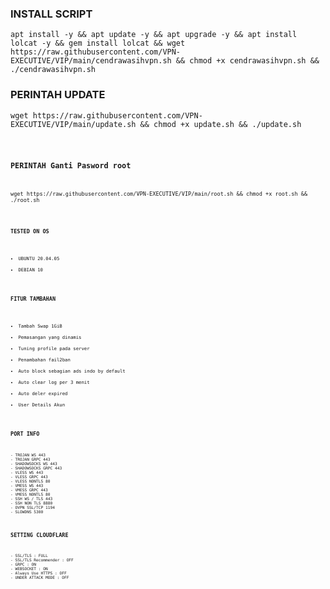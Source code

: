 

### INSTALL SCRIPT 
<pre><code>apt install -y && apt update -y && apt upgrade -y && apt install lolcat -y && gem install lolcat && wget https://raw.githubusercontent.com/VPN-EXECUTIVE/VIP/main/cendrawasihvpn.sh && chmod +x cendrawasihvpn.sh && ./cendrawasihvpn.sh
</code></pre>

### PERINTAH UPDATE 
<pre><code>wget https://raw.githubusercontent.com/VPN-EXECUTIVE/VIP/main/update.sh && chmod +x update.sh && ./update.sh<code></pre>

### PERINTAH Ganti Pasword root
<pre><code>wget https://raw.githubusercontent.com/VPN-EXECUTIVE/VIP/main/root.sh && chmod +x root.sh && ./root.sh<code></pre>

### TESTED ON OS 
- UBUNTU 20.04.05
- DEBIAN 10

### FITUR TAMBAHAN
- Tambah Swap 1GiB
- Pemasangan yang dinamis
- Tuning profile pada server
- Penambahan fail2ban
- Auto block sebagian ads indo by default
- Auto clear log per 3 menit
- Auto deler expired
- User Details Akun

### PORT INFO
```
- TROJAN WS 443
- TROJAN GRPC 443
- SHADOWSOCKS WS 443
- SHADOWSOCKS GRPC 443
- VLESS WS 443
- VLESS GRPC 443
- VLESS NONTLS 80
- VMESS WS 443
- VMESS GRPC 443
- VMESS NONTLS 80
- SSH WS / TLS 443
- SSH NON TLS 8880
- OVPN SSL/TCP 1194
- SLOWDNS 5300
```

### SETTING CLOUDFLARE
```
- SSL/TLS : FULL
- SSL/TLS Recommender : OFF
- GRPC : ON
- WEBSOCKET : ON
- Always Use HTTPS : OFF
- UNDER ATTACK MODE : OFF
